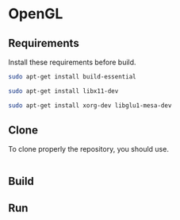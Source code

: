 # OpenGL

## Requirements
Install these requirements before build.
```bash
sudo apt-get install build-essential
```
```bash
sudo apt-get install libx11-dev
```
```bash
sudo apt-get install xorg-dev libglu1-mesa-dev
```

## Clone
To clone properly the repository, you should use.
```bash
```

## Build

## Run
